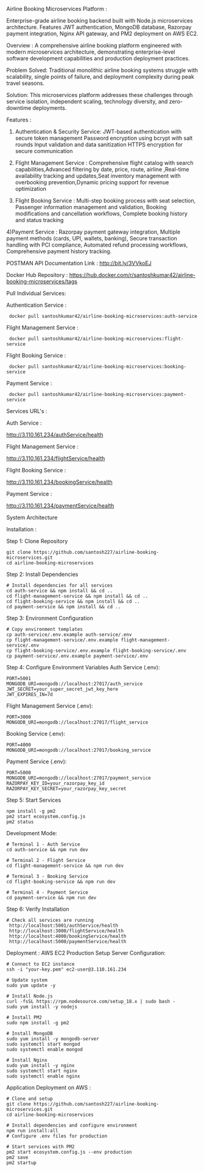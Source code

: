 Airline Booking Microservices Platform : 

Enterprise-grade airline booking backend built with Node.js microservices architecture. Features JWT authentication, MongoDB database, Razorpay payment integration, Nginx API gateway, and PM2 deployment on AWS EC2.

Overview : 
A comprehensive airline booking platform engineered with modern microservices architecture, demonstrating enterprise-level software development capabilities and production deployment practices.

Problem Solved: Traditional monolithic airline booking systems struggle with scalability, single points of failure, and deployment complexity during peak travel seasons.

Solution: This microservices platform addresses these challenges through service isolation, independent scaling, technology diversity, and zero-downtime deployments.

Features : 

1) Authentication & Security Service: 
JWT-based authentication with secure token management
Password encryption using bcrypt with salt rounds
Input validation and data sanitization
HTTPS encryption for secure communication 

2) Flight Management Service : Comprehensive flight catalog with search capabilities,Advanced filtering by date, price, route, airline ,Real-time availability tracking and updates,Seat inventory management with overbooking prevention,Dynamic pricing support for revenue optimization

3) Flight Booking Service : Multi-step booking process with seat selection, Passenger information management and validation, Booking modifications and cancellation workflows, Complete booking history and status tracking

4)Payment Service : Razorpay payment gateway integration, Multiple payment methods (cards, UPI, wallets, banking), Secure transaction handling with PCI compliance, Automated refund processing workflows, Comprehensive payment history tracking.


POSTMAN API Documentation Link : 
  http://bit.ly/3VVkoEJ

Docker Hub Repository :
 https://hub.docker.com/r/santoshkumar42/airline-booking-microservices/tags

 Pull Individual Services:
 
 Authentication Service : 
```
 docker pull santoshkumar42/airline-booking-microservices:auth-service

```
 Flight Management Service : 
```
 docker pull santoshkumar42/airline-booking-microservices:flight-service

```
 Flight Booking Service : 
```
 docker pull santoshkumar42/airline-booking-microservices:booking-service

```
 Payment Service : 
```
 docker pull santoshkumar42/airline-booking-microservices:payment-service

``` 
Services URL's : 

Auth Service :

http://3.110.161.234/authService/health  

Flight Management Service :

http://3.110.161.234/flightService/health

Flight Booking Service :

http://3.110.161.234/bookingService/health

 Payment Service :

http://3.110.161.234/paymentService/health

System Architecture



Installation : 

Step 1: Clone Repository

```git
git clone https://github.com/santosh227/airline-booking-microservices.git
cd airline-booking-microservices
```
Step 2: Install Dependencies 
```git
# Install dependencies for all services
cd auth-service && npm install && cd ..
cd flight-management-service && npm install && cd ..
cd flight-booking-service && npm install && cd ..
cd payment-service && npm install && cd ..
```
Step 3: Environment Configuration
```git
# Copy environment templates
cp auth-service/.env.example auth-service/.env
cp flight-management-service/.env.example flight-management-service/.env
cp flight-booking-service/.env.example flight-booking-service/.env
cp payment-service/.env.example payment-service/.env
```
Step 4: Configure Environment Variables
Auth Service (.env):
```
PORT=5001
MONGODB_URI=mongodb://localhost:27017/auth_service
JWT_SECRET=your_super_secret_jwt_key_here
JWT_EXPIRES_IN=7d
```
Flight Management Service (.env):
```
PORT=3000
MONGODB_URI=mongodb://localhost:27017/flight_service
```
Booking Service (.env):
```
PORT=4000
MONGODB_URI=mongodb://localhost:27017/booking_service
```
Payment Service (.env):
```
PORT=5000
MONGODB_URI=mongodb://localhost:27017/payment_service
RAZORPAY_KEY_ID=your_razorpay_key_id
RAZORPAY_KEY_SECRET=your_razorpay_key_secret
```
Step 5: Start Services
```
npm install -g pm2
pm2 start ecosystem.config.js
pm2 status
```
Development Mode:
```
# Terminal 1 - Auth Service
cd auth-service && npm run dev

# Terminal 2 - Flight Service
cd flight-management-service && npm run dev

# Terminal 3 - Booking Service
cd flight-booking-service && npm run dev

# Terminal 4 - Payment Service
cd payment-service && npm run dev
```
Step 6: Verify Installation
```
# Check all services are running
 http://localhost:5001/authService/health
 http://localhost:3000/flightService/health
 http://localhost:4000/bookingService/health
 http://localhost:5000/paymentService/health
```

 Deployment : 
 AWS EC2 Production Setup 
 Server Configuration:
 ```
# Connect to EC2 instance
ssh -i "your-key.pem" ec2-user@3.110.161.234

# Update system
sudo yum update -y

# Install Node.js
curl -fsSL https://rpm.nodesource.com/setup_18.x | sudo bash -
sudo yum install -y nodejs

# Install PM2
sudo npm install -g pm2

# Install MongoDB
sudo yum install -y mongodb-server
sudo systemctl start mongod
sudo systemctl enable mongod

# Install Nginx
sudo yum install -y nginx
sudo systemctl start nginx
sudo systemctl enable nginx
```
Application Deployment on AWS :
```
# Clone and setup
git clone https://github.com/santosh227/airline-booking-microservices.git
cd airline-booking-microservices

# Install dependencies and configure environment
npm run install:all
# Configure .env files for production

# Start services with PM2
pm2 start ecosystem.config.js --env production
pm2 save
pm2 startup
```
